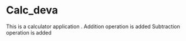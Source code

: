 # Calc_deva
This is a calculator application .
Addition operation is added
Subtraction operation is added
